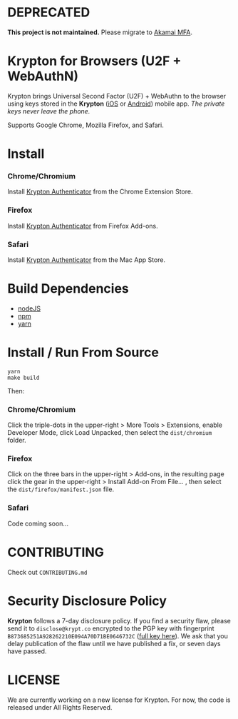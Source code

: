 # DEPRECATED

**This project is not maintained.** Please migrate to [Akamai MFA](https://mfa.akamai.com/help).

# Krypton for Browsers (U2F + WebAuthN)
Krypton brings Universal Second Factor (U2F) + WebAuthn to the browser using keys
stored in the __Krypton__ ([iOS](https://github.com/kryptco/krypton-ios) or
[Android](https://github.com/kryptco/krypton-android)) mobile app. _The
private keys never leave the phone._

Supports Google Chrome, Mozilla Firefox, and Safari.

# Install

### Chrome/Chromium
Install [Krypton Authenticator](https://chrome.google.com/webstore/detail/madlgmccpddkhohkdobabokeecnjonhl) from the Chrome Extension Store.

### Firefox
Install [Krypton Authenticator](https://addons.mozilla.org/firefox/addon/krypton-authenticator/) from Firefox Add-ons.

### Safari
Install [Krypton Authenticator](https://apps.apple.com/us/app/krypton-authenticator-desktop/id1512484779?ls=1) from the Mac App Store.

# Build Dependencies
- [nodeJS](https://nodejs.org/en/download/)
- [npm](https://www.npmjs.com/get-npm)
- [yarn](https://yarnpkg.com/lang/en/docs/install/)

# Install / Run From Source
```
yarn
make build
```

Then:
### Chrome/Chromium
Click the triple-dots in the upper-right > More Tools >
Extensions, enable Developer Mode, click Load Unpacked, then select the `dist/chromium`
folder.

### Firefox
Click on the three bars in the upper-right > Add-ons, in the resulting page click the gear in the upper-right > Install Add-on From File... , then select the `dist/firefox/manifest.json` file.

### Safari
Code coming soon...

# CONTRIBUTING
Check out `CONTRIBUTING.md`

# Security Disclosure Policy
__Krypton__ follows a 7-day disclosure policy. If you find a security flaw,
please send it to `disclose@krypt.co` encrypted to the PGP key with fingerprint
`B873685251A928262210E094A70D71BE0646732C` ([full key
here](https://krypt.co/docs/security/disclosure-policy.html)). We ask that you
delay publication of the flaw until we have published a fix, or seven days have
passed.

# LICENSE
We are currently working on a new license for Krypton. For now, the code
is released under All Rights Reserved.
